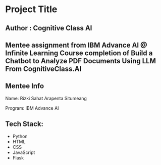 # Project Title

## Author : Cognitive Class AI

## Mentee assignment from IBM Advance AI @ Infinite Learning Course completion of Build a Chatbot to Analyze PDF Documents Using LLM From CognitiveClass.AI

## Mentee Info
Name: Rizki Sahat Arapenta Situmeang

Program: IBM Advance AI

## Tech Stack:

* Python
* HTML
* CSS
* JavaScript
* Flask
